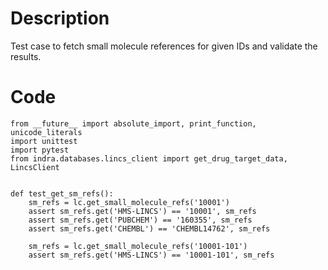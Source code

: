 # Description
Test case to fetch small molecule references for given IDs and validate the results.

# Code
```
from __future__ import absolute_import, print_function, unicode_literals
import unittest
import pytest
from indra.databases.lincs_client import get_drug_target_data, LincsClient


def test_get_sm_refs():
    sm_refs = lc.get_small_molecule_refs('10001')
    assert sm_refs.get('HMS-LINCS') == '10001', sm_refs
    assert sm_refs.get('PUBCHEM') == '160355', sm_refs
    assert sm_refs.get('CHEMBL') == 'CHEMBL14762', sm_refs

    sm_refs = lc.get_small_molecule_refs('10001-101')
    assert sm_refs.get('HMS-LINCS') == '10001-101', sm_refs

```
